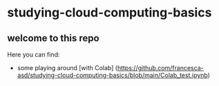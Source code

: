 # studying-cloud-computing-basics

## welcome to this repo

Here you can find:

* some playing around [with Colab] (https://github.com/francesca-asd/studying-cloud-computing-basics/blob/main/Colab_test.ipynb)

